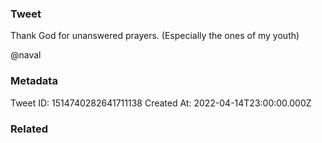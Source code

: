 ### Tweet
Thank God for unanswered prayers. (Especially the ones of my youth)

@naval

### Metadata
Tweet ID: 1514740282641711138
Created At: 2022-04-14T23:00:00.000Z

### Related

